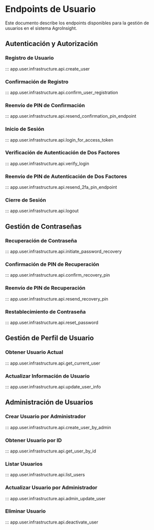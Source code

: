 # Endpoints de Usuario

Este documento describe los endpoints disponibles para la gestión de usuarios en el sistema AgroInsight.

## Autenticación y Autorización

### Registro de Usuario

::: app.user.infrastructure.api.create_user

### Confirmación de Registro

::: app.user.infrastructure.api.confirm_user_registration

### Reenvío de PIN de Confirmación

::: app.user.infrastructure.api.resend_confirmation_pin_endpoint

### Inicio de Sesión

::: app.user.infrastructure.api.login_for_access_token

### Verificación de Autenticación de Dos Factores

::: app.user.infrastructure.api.verify_login

### Reenvío de PIN de Autenticación de Dos Factores

::: app.user.infrastructure.api.resend_2fa_pin_endpoint

### Cierre de Sesión

::: app.user.infrastructure.api.logout

## Gestión de Contraseñas

### Recuperación de Contraseña

::: app.user.infrastructure.api.initiate_password_recovery

### Confirmación de PIN de Recuperación

::: app.user.infrastructure.api.confirm_recovery_pin

### Reenvío de PIN de Recuperación

::: app.user.infrastructure.api.resend_recovery_pin

### Restablecimiento de Contraseña

::: app.user.infrastructure.api.reset_password

## Gestión de Perfil de Usuario

### Obtener Usuario Actual

::: app.user.infrastructure.api.get_current_user

### Actualizar Información de Usuario

::: app.user.infrastructure.api.update_user_info

## Administración de Usuarios

### Crear Usuario por Administrador

::: app.user.infrastructure.api.create_user_by_admin

### Obtener Usuario por ID

::: app.user.infrastructure.api.get_user_by_id

### Listar Usuarios

::: app.user.infrastructure.api.list_users

### Actualizar Usuario por Administrador

::: app.user.infrastructure.api.admin_update_user

### Eliminar Usuario

::: app.user.infrastructure.api.deactivate_user
